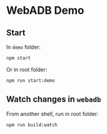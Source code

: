# WebADB Demo

## Start

In `demo` folder:

```sh
npm start
```

Or in root folder:

```sh
npm run start:demo
```

## Watch changes in `webadb`

From another shell, run in root folder:

```sh
npm run build:watch
```
